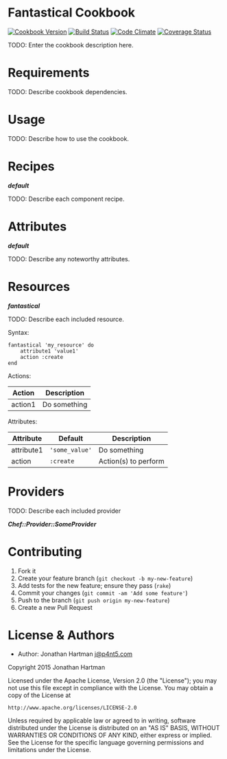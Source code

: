 Fantastical Cookbook
====================
[![Cookbook Version](https://img.shields.io/cookbook/v/fantastical.svg)][cookbook]
[![Build Status](https://img.shields.io/travis/RoboticCheese/fantastical-chef.svg)][travis]
[![Code Climate](https://img.shields.io/codeclimate/github/RoboticCheese/fantastical-chef.svg)][codeclimate]
[![Coverage Status](https://img.shields.io/coveralls/RoboticCheese/fantastical-chef.svg)][coveralls]

[cookbook]: https://supermarket.chef.io/cookbooks/fantastical
[travis]: https://travis-ci.org/RoboticCheese/fantastical-chef
[codeclimate]: https://codeclimate.com/github/RoboticCheese/fantastical-chef
[coveralls]: https://coveralls.io/r/RoboticCheese/fantastical-chef

TODO: Enter the cookbook description here.

Requirements
============

TODO: Describe cookbook dependencies.

Usage
=====

TODO: Describe how to use the cookbook.

Recipes
=======

***default***

TODO: Describe each component recipe.

Attributes
==========

***default***

TODO: Describe any noteworthy attributes.

Resources
=========

***fantastical***

TODO: Describe each included resource.

Syntax:

    fantastical 'my_resource' do
        attribute1 'value1'
        action :create
    end

Actions:

| Action  | Description  |
|---------|--------------|
| action1 | Do something |

Attributes:

| Attribute  | Default        | Description          |
|------------|----------------|----------------------|
| attribute1 | `'some_value'` | Do something         |
| action     | `:create`      | Action(s) to perform |

Providers
=========

TODO: Describe each included provider

***Chef::Provider::SomeProvider***

Contributing
============

1. Fork it
2. Create your feature branch (`git checkout -b my-new-feature`)
3. Add tests for the new feature; ensure they pass (`rake`)
4. Commit your changes (`git commit -am 'Add some feature'`)
5. Push to the branch (`git push origin my-new-feature`)
6. Create a new Pull Request

License & Authors
=================
- Author: Jonathan Hartman <j@p4nt5.com>

Copyright 2015 Jonathan Hartman

Licensed under the Apache License, Version 2.0 (the "License");
you may not use this file except in compliance with the License.
You may obtain a copy of the License at

    http://www.apache.org/licenses/LICENSE-2.0

Unless required by applicable law or agreed to in writing, software
distributed under the License is distributed on an "AS IS" BASIS,
WITHOUT WARRANTIES OR CONDITIONS OF ANY KIND, either express or implied.
See the License for the specific language governing permissions and
limitations under the License.
